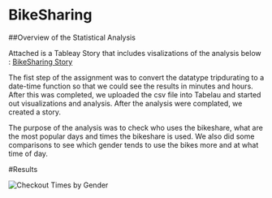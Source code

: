 # BikeSharing

##Overview of the Statistical Analysis

Attached is a Tableay Story that includes visalizations of the analysis below : [BikeSharing Story](https://public.tableau.com/app/profile/stella.khachatryan/viz/NYCCitibike_16648292261730/NYCCityBike)


The fist step of the assignment was to convert the datatype tripdurating to a date-time function so that we could see the results in minutes and hours. After this was completed, we uploaded the csv file into Tabelau and started out visualizations and analysis. After the analysis were complated, we created a story. 

The purpose of the analysis was to check who uses the bikeshare, what are the most popular days and times the bikeshare is used. We also did some comparisons to see which gender tends to use the bikes more and at what time of day. 


#Results

![Checkout Times by Gender](https://user-images.githubusercontent.com/92186586/193691406-c69c03ce-4694-4e04-afef-7610f2001d0a.png)
